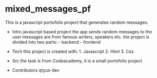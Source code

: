 # mixed_messages_pf

This is a javascript portofolio project that generates random messages.

- Intro
    javascript based project
    the app sends random messages to the user
    messages are from famous writers, speakers etc.
    the project is divided into two parts:
        - backend
        - frontend

- Tech
    this project is created with:
        1. Javascript
        2. Html
        3. Css

- Src
    the task is from Codeacademy, it is a small portofolio project
    
- Contributors
    qtyus-dev